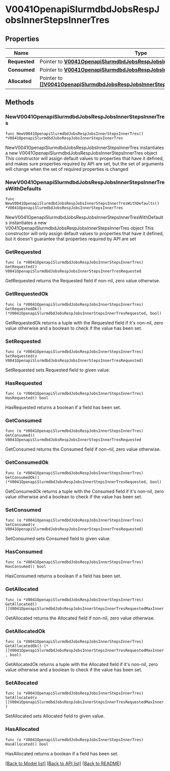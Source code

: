 # V0041OpenapiSlurmdbdJobsRespJobsInnerStepsInnerTres

## Properties

Name | Type | Description | Notes
------------ | ------------- | ------------- | -------------
**Requested** | Pointer to [**V0041OpenapiSlurmdbdJobsRespJobsInnerStepsInnerTresRequested**](V0041OpenapiSlurmdbdJobsRespJobsInnerStepsInnerTresRequested.md) |  | [optional] 
**Consumed** | Pointer to [**V0041OpenapiSlurmdbdJobsRespJobsInnerStepsInnerTresRequested**](V0041OpenapiSlurmdbdJobsRespJobsInnerStepsInnerTresRequested.md) |  | [optional] 
**Allocated** | Pointer to [**[]V0041OpenapiSlurmdbdJobsRespJobsInnerStepsInnerTresRequestedMaxInner**](V0041OpenapiSlurmdbdJobsRespJobsInnerStepsInnerTresRequestedMaxInner.md) |  | [optional] 

## Methods

### NewV0041OpenapiSlurmdbdJobsRespJobsInnerStepsInnerTres

`func NewV0041OpenapiSlurmdbdJobsRespJobsInnerStepsInnerTres() *V0041OpenapiSlurmdbdJobsRespJobsInnerStepsInnerTres`

NewV0041OpenapiSlurmdbdJobsRespJobsInnerStepsInnerTres instantiates a new V0041OpenapiSlurmdbdJobsRespJobsInnerStepsInnerTres object
This constructor will assign default values to properties that have it defined,
and makes sure properties required by API are set, but the set of arguments
will change when the set of required properties is changed

### NewV0041OpenapiSlurmdbdJobsRespJobsInnerStepsInnerTresWithDefaults

`func NewV0041OpenapiSlurmdbdJobsRespJobsInnerStepsInnerTresWithDefaults() *V0041OpenapiSlurmdbdJobsRespJobsInnerStepsInnerTres`

NewV0041OpenapiSlurmdbdJobsRespJobsInnerStepsInnerTresWithDefaults instantiates a new V0041OpenapiSlurmdbdJobsRespJobsInnerStepsInnerTres object
This constructor will only assign default values to properties that have it defined,
but it doesn't guarantee that properties required by API are set

### GetRequested

`func (o *V0041OpenapiSlurmdbdJobsRespJobsInnerStepsInnerTres) GetRequested() V0041OpenapiSlurmdbdJobsRespJobsInnerStepsInnerTresRequested`

GetRequested returns the Requested field if non-nil, zero value otherwise.

### GetRequestedOk

`func (o *V0041OpenapiSlurmdbdJobsRespJobsInnerStepsInnerTres) GetRequestedOk() (*V0041OpenapiSlurmdbdJobsRespJobsInnerStepsInnerTresRequested, bool)`

GetRequestedOk returns a tuple with the Requested field if it's non-nil, zero value otherwise
and a boolean to check if the value has been set.

### SetRequested

`func (o *V0041OpenapiSlurmdbdJobsRespJobsInnerStepsInnerTres) SetRequested(v V0041OpenapiSlurmdbdJobsRespJobsInnerStepsInnerTresRequested)`

SetRequested sets Requested field to given value.

### HasRequested

`func (o *V0041OpenapiSlurmdbdJobsRespJobsInnerStepsInnerTres) HasRequested() bool`

HasRequested returns a boolean if a field has been set.

### GetConsumed

`func (o *V0041OpenapiSlurmdbdJobsRespJobsInnerStepsInnerTres) GetConsumed() V0041OpenapiSlurmdbdJobsRespJobsInnerStepsInnerTresRequested`

GetConsumed returns the Consumed field if non-nil, zero value otherwise.

### GetConsumedOk

`func (o *V0041OpenapiSlurmdbdJobsRespJobsInnerStepsInnerTres) GetConsumedOk() (*V0041OpenapiSlurmdbdJobsRespJobsInnerStepsInnerTresRequested, bool)`

GetConsumedOk returns a tuple with the Consumed field if it's non-nil, zero value otherwise
and a boolean to check if the value has been set.

### SetConsumed

`func (o *V0041OpenapiSlurmdbdJobsRespJobsInnerStepsInnerTres) SetConsumed(v V0041OpenapiSlurmdbdJobsRespJobsInnerStepsInnerTresRequested)`

SetConsumed sets Consumed field to given value.

### HasConsumed

`func (o *V0041OpenapiSlurmdbdJobsRespJobsInnerStepsInnerTres) HasConsumed() bool`

HasConsumed returns a boolean if a field has been set.

### GetAllocated

`func (o *V0041OpenapiSlurmdbdJobsRespJobsInnerStepsInnerTres) GetAllocated() []V0041OpenapiSlurmdbdJobsRespJobsInnerStepsInnerTresRequestedMaxInner`

GetAllocated returns the Allocated field if non-nil, zero value otherwise.

### GetAllocatedOk

`func (o *V0041OpenapiSlurmdbdJobsRespJobsInnerStepsInnerTres) GetAllocatedOk() (*[]V0041OpenapiSlurmdbdJobsRespJobsInnerStepsInnerTresRequestedMaxInner, bool)`

GetAllocatedOk returns a tuple with the Allocated field if it's non-nil, zero value otherwise
and a boolean to check if the value has been set.

### SetAllocated

`func (o *V0041OpenapiSlurmdbdJobsRespJobsInnerStepsInnerTres) SetAllocated(v []V0041OpenapiSlurmdbdJobsRespJobsInnerStepsInnerTresRequestedMaxInner)`

SetAllocated sets Allocated field to given value.

### HasAllocated

`func (o *V0041OpenapiSlurmdbdJobsRespJobsInnerStepsInnerTres) HasAllocated() bool`

HasAllocated returns a boolean if a field has been set.


[[Back to Model list]](../README.md#documentation-for-models) [[Back to API list]](../README.md#documentation-for-api-endpoints) [[Back to README]](../README.md)


